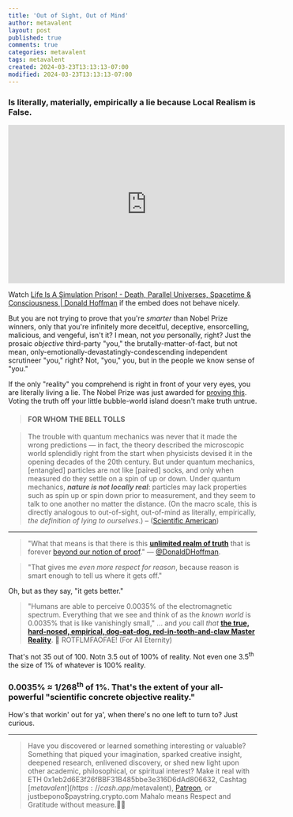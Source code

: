 ```yaml
---
title: 'Out of Sight, Out of Mind'
author: metavalent
layout: post
published: true
comments: true
categories: metavalent
tags: metavalent
created: 2024-03-23T13:13:13-07:00
modified: 2024-03-23T13:13:13-07:00
---
```


### Is literally, materially, empirically a lie because Local Realism is False.

<!-- YouTube Player -->
<iframe loading="lazy" id="ytplayer" type="text/html" class="center" width="560" height="320" src="https://www.youtube.com/embed/MDDbsUr7KNU" frameborder="0"></iframe>

Watch [Life Is A Simulation Prison! - Death, Parallel Universes, Spacetime & Consciousness \| Donald Hoffman](https://youtu.be/MDDbsUr7KNU) if the embed does not behave nicely.

But you are not trying to prove that you're *smarter* than Nobel Prize winners, only that you're infinitely more deceitful, deceptive, ensorcelling, malicious, and vengeful, isn't it? I mean, not *you* personally, right? Just the prosaic *objective* third-party "you," the brutally-matter-of-fact, but not mean, only-emotionally-devastatingly-condescending independent scrutineer "you," right? Not, "you," you, but in the people we know sense of "you."

If the only "reality" you comprehend is right in front of your very eyes, you are literally living a lie. The Nobel Prize was just awarded for [proving this](https://www.scientificamerican.com/article/the-universe-is-not-locally-real-and-the-physics-nobel-prize-winners-proved-it/). Voting the truth off your little bubble-world island doesn't make truth untrue.

> #### FOR WHOM THE BELL TOLLS

> The trouble with quantum mechanics was never that it made the wrong predictions — in fact, the theory described the microscopic world splendidly right from the start when physicists devised it in the opening decades of the 20th century. But under quantum mechanics, \[entangled\] particles are not like \[paired\] socks, and only when measured do they settle on a spin of up or down. Under quantum mechanics, ***nature is not locally real***: particles may lack properties such as spin up or spin down prior to measurement, and they seem to talk to one another no matter the distance. \(On the macro scale, this is directly analogous to out-of-sight, out-of-mind as literally, empirically, *the definition of lying to ourselves*.\) &ndash; \([Scientific American](https://www.scientificamerican.com/article/the-universe-is-not-locally-real-and-the-physics-nobel-prize-winners-proved-it/)\)

---

> "What that means is that there is this **[unlimited realm of truth](https://youtu.be/MDDbsUr7KNU?t=73m)** that is forever [beyond our notion of proof](https://youtu.be/MDDbsUr7KNU?t=73m)." &mdash; [@DonaldDHoffman](https://x.com/donalddhoffman).

> "That gives me *even more respect for reason*, because reason is smart enough to tell us where it gets off."

Oh, but as they say, "it gets better."

> "Humans are able to perceive 0.0035% of the electromagnetic spectrum. Everything that we see and think of as the *known world* is 0.0035% that is like vanishingly small," ... and *you* call *that* **[the true, hard-nosed, empirical, dog-eat-dog, red-in-tooth-and-claw Master Reality](https://youtu.be/MDDbsUr7KNU?t=2h13m45s)**. 🤡 ROTFLMFAOFAE! \(For All Eternity\)

That's not 35 out of 100. Notn 3.5 out of 100% of reality. Not even one 3.5<sup>th</sup> the size of 1% of whatever is 100% reality. 

### 0.0035% &asymp; 1/268<sup>th</sup> of 1%. That's the extent of your all-powerful "scientific concrete objective reality."

How's that workin' out for ya', when there's no one left to turn to? Just curious.

---
> Have you discovered or learned something interesting or valuable? Something that piqued your imagination, sparked creative insight, deepened research, enlivened discovery, or shed new light upon other academic, philosophical, or spiritual interest? Make it real with ETH 0x1eb2d6E3f26fBBF31B485bbe3e316D6dAd806632, Cashtag [$metavalent](https://cash.app/$metavalent), [Patreon](https://patreon.com/metavalent), or justbepono$paystring.crypto.com Mahalo means Respect and Gratitude without measure.🙏🏼

